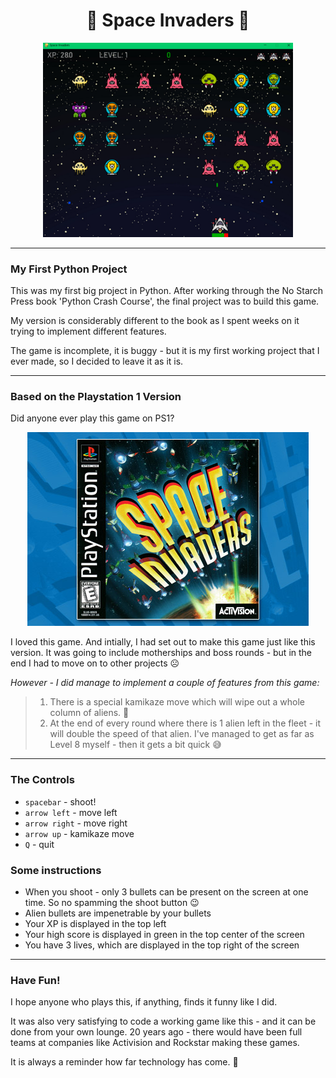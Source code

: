 <div id="header" align="center">
<h1>
👾 Space Invaders 👾
</h1>
<img src="./space_invaders/images/space_invaders.png" width="400" />
</div>

---

### My First Python Project

This was my first big project in Python. After working through the No 
Starch Press book 'Python Crash Course', the final project was to build 
this game. 

My version is considerably different to the book as I spent weeks on it
trying to implement different features.

The game is incomplete, it is buggy - but it is my first working project 
that I ever made, so I decided to leave it as it is.

---

### Based on the Playstation 1 Version

Did anyone ever play this game on PS1? 

<div align="center">
<img src="./space_invaders/images/ps1_game_cover.jpg" />
</div>

I loved this game. And intially, I had set out to make this game just like 
this version. It was going to include motherships and boss rounds - but in 
the end I had to move on to other projects ☹️

_However - I did manage to implement a couple of features from this game:_

>1. There is a special kamikaze move which will wipe out a whole column of 
  aliens. 🚀
>2. At the end of every round where there is 1 alien left in the fleet - it 
  will double the speed of that alien. I've managed to get as far as Level 
  8 myself - then it gets a bit quick 😅 

---

### The Controls

- <code>spacebar</code> - shoot!
- <code>arrow left</code> - move left
- <code>arrow right</code> - move right
- <code>arrow up</code> - kamikaze move
- <code>Q</code> - quit

### Some instructions

- When you shoot - only 3 bullets can be present on the screen at one time. 
  So no spamming the shoot button 😉
- Alien bullets are impenetrable by your bullets
- Your XP is displayed in the top left
- Your high score is displayed in green in the top center of the screen
- You have 3 lives, which are displayed in the top right of the screen

---

### Have Fun!

I hope anyone who plays this, if anything, finds it funny like I did. 

It was also very satisfying to code a working game like this - and it can 
be done from your own lounge. 20 years ago - there would have been full 
teams at companies like Activision and Rockstar making these games.

It is always a reminder how far technology has come. 🤯
